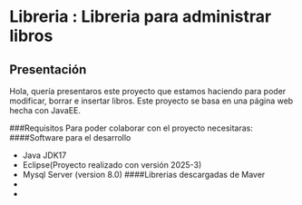 # Libreria : Libreria para administrar libros
## Presentación
Hola, quería presentaros este proyecto que estamos haciendo para poder modificar, borrar e insertar libros. 
Este proyecto se basa en una página web hecha con JavaEE.

###Requisitos 
Para poder colaborar con el proyecto necesitaras:
####Software para el desarrollo
* Java JDK17
* Eclipse(Proyecto realizado con versión 2025-3)
* Mysql Server (version 8.0)
####Librerias descargadas de Maver
*
* 
